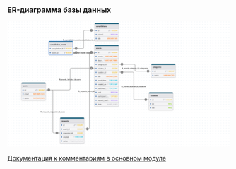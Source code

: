 ### ER-диаграмма базы данных

![ER-диаграмма базы данных](er-db-ewm.png)

[Документация к комментариям в основном модуле](./ewm-main-service/README.md)